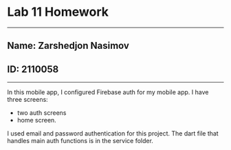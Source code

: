 # Lab 11 Homework
---------------------------------------------------------
## **Name:** Zarshedjon Nasimov
## **ID:** 2110058
-----------------------------------------------------

In this mobile app, I configured Firebase auth for my mobile app. I have three screens:
- two auth screens
- home screen.

I used email and password authentication for this project. 
The dart file that handles main auth functions is in the service folder.
